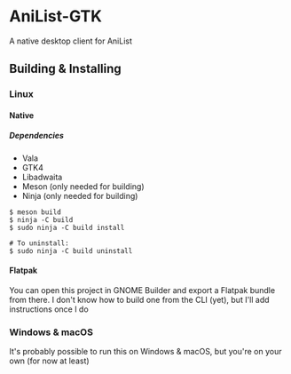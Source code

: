 # AniList-GTK

A native desktop client for AniList

## Building & Installing

### Linux

#### Native

##### Dependencies
- Vala
- GTK4
- Libadwaita
- Meson (only needed for building)
- Ninja (only needed for building)

```shell
$ meson build
$ ninja -C build
$ sudo ninja -C build install

# To uninstall:
$ sudo ninja -C build uninstall
```

#### Flatpak
You can open this project in GNOME Builder and export a Flatpak bundle from
there. I don't know how to build one from the CLI (yet), but I'll add
instructions once I do

### Windows & macOS
It's probably possible to run this on Windows & macOS, but you're on your own
(for now at least)

